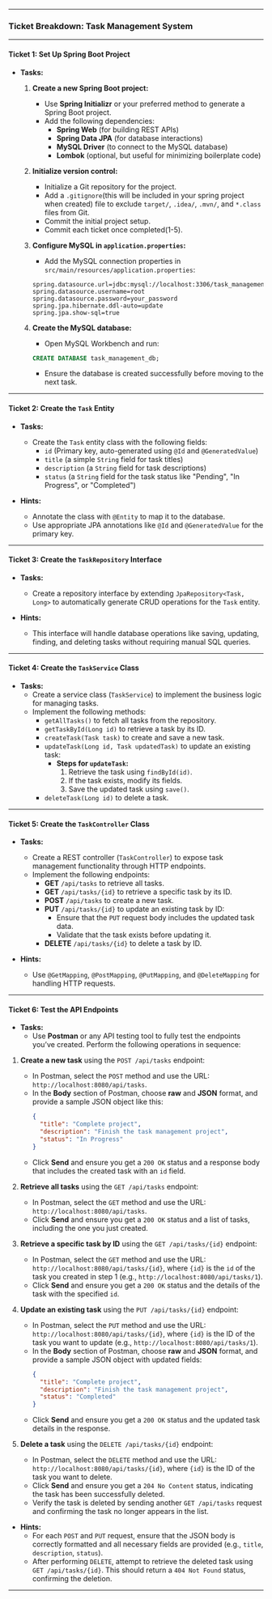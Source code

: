 
---

### **Ticket Breakdown: Task Management System**

---

#### **Ticket 1: Set Up Spring Boot Project**

- **Tasks:**
  1. **Create a new Spring Boot project:**
     - Use **Spring Initializr** or your preferred method to generate a Spring Boot project.
     - Add the following dependencies:
       - **Spring Web** (for building REST APIs)
       - **Spring Data JPA** (for database interactions)
       - **MySQL Driver** (to connect to the MySQL database)
       - **Lombok** (optional, but useful for minimizing boilerplate code)

  2. **Initialize version control:**
     - Initialize a Git repository for the project.
     - Add a `.gitignore`(this will be included in your spring project when created) file to exclude `target/`, `.idea/`, `.mvn/`, and `*.class` files from Git.
     - Commit the initial project setup.
     - Commit each ticket once completed(1-5).

  3. **Configure MySQL in `application.properties`:**
     - Add the MySQL connection properties in `src/main/resources/application.properties`:
     ```properties
     spring.datasource.url=jdbc:mysql://localhost:3306/task_management_db
     spring.datasource.username=root
     spring.datasource.password=your_password
     spring.jpa.hibernate.ddl-auto=update
     spring.jpa.show-sql=true
     ```

  4. **Create the MySQL database:**
     - Open MySQL Workbench and run:
     ```sql
     CREATE DATABASE task_management_db;
     ```
     - Ensure the database is created successfully before moving to the next task.

---

#### **Ticket 2: Create the `Task` Entity**


- **Tasks:**
  - Create the `Task` entity class with the following fields:
    - `id` (Primary key, auto-generated using `@Id` and `@GeneratedValue`)
    - `title` (a simple `String` field for task titles)
    - `description` (a `String` field for task descriptions)
    - `status` (a `String` field for the task status like "Pending", "In Progress", or "Completed")

- **Hints:**
  - Annotate the class with `@Entity` to map it to the database.
  - Use appropriate JPA annotations like `@Id` and `@GeneratedValue` for the primary key.

---

#### **Ticket 3: Create the `TaskRepository` Interface**

- **Tasks:**
  - Create a repository interface by extending `JpaRepository<Task, Long>` to automatically generate CRUD operations for the `Task` entity.

- **Hints:**
  - This interface will handle database operations like saving, updating, finding, and deleting tasks without requiring manual SQL queries.

---

#### **Ticket 4: Create the `TaskService` Class**

- **Tasks:**
  - Create a service class (`TaskService`) to implement the business logic for managing tasks.
  - Implement the following methods:
    - `getAllTasks()` to fetch all tasks from the repository.
    - `getTaskById(Long id)` to retrieve a task by its ID.
    - `createTask(Task task)` to create and save a new task.
    - `updateTask(Long id, Task updatedTask)` to update an existing task:
      - **Steps for `updateTask`:**
        1. Retrieve the task using `findById(id)`.
        2. If the task exists, modify its fields.
        3. Save the updated task using `save()`.
    - `deleteTask(Long id)` to delete a task.

---

#### **Ticket 5: Create the `TaskController` Class**

- **Tasks:**
  - Create a REST controller (`TaskController`) to expose task management functionality through HTTP endpoints.
  - Implement the following endpoints:
    - **GET** `/api/tasks` to retrieve all tasks.
    - **GET** `/api/tasks/{id}` to retrieve a specific task by its ID.
    - **POST** `/api/tasks` to create a new task.
    - **PUT** `/api/tasks/{id}` to update an existing task by ID:
      - Ensure that the `PUT` request body includes the updated task data.
      - Validate that the task exists before updating it.
    - **DELETE** `/api/tasks/{id}` to delete a task by ID.

- **Hints:**
  - Use `@GetMapping`, `@PostMapping`, `@PutMapping`, and `@DeleteMapping` for handling HTTP requests.

---

#### **Ticket 6: Test the API Endpoints**

- **Tasks:**
  - Use **Postman** or any API testing tool to fully test the endpoints you’ve created. Perform the following operations in sequence:

1. **Create a new task** using the `POST /api/tasks` endpoint:
   - In Postman, select the `POST` method and use the URL: `http://localhost:8080/api/tasks`.
   - In the **Body** section of Postman, choose **raw** and **JSON** format, and provide a sample JSON object like this:
     ```json
     {
       "title": "Complete project",
       "description": "Finish the task management project",
       "status": "In Progress"
     }
     ```
   - Click **Send** and ensure you get a `200 OK` status and a response body that includes the created task with an `id` field.

2. **Retrieve all tasks** using the `GET /api/tasks` endpoint:
   - In Postman, select the `GET` method and use the URL: `http://localhost:8080/api/tasks`.
   - Click **Send** and ensure you get a `200 OK` status and a list of tasks, including the one you just created.

3. **Retrieve a specific task by ID** using the `GET /api/tasks/{id}` endpoint:
   - In Postman, select the `GET` method and use the URL: `http://localhost:8080/api/tasks/{id}`, where `{id}` is the `id` of the task you created in step 1 (e.g., `http://localhost:8080/api/tasks/1`).
   - Click **Send** and ensure you get a `200 OK` status and the details of the task with the specified `id`.

4. **Update an existing task** using the `PUT /api/tasks/{id}` endpoint:
   - In Postman, select the `PUT` method and use the URL: `http://localhost:8080/api/tasks/{id}`, where `{id}` is the ID of the task you want to update (e.g., `http://localhost:8080/api/tasks/1`).
   - In the **Body** section of Postman, choose **raw** and **JSON** format, and provide a sample JSON object with updated fields:
     ```json
     {
       "title": "Complete project",
       "description": "Finish the task management project",
       "status": "Completed"
     }
     ```
   - Click **Send** and ensure you get a `200 OK` status and the updated task details in the response.

5. **Delete a task** using the `DELETE /api/tasks/{id}` endpoint:
   - In Postman, select the `DELETE` method and use the URL: `http://localhost:8080/api/tasks/{id}`, where `{id}` is the ID of the task you want to delete.
   - Click **Send** and ensure you get a `204 No Content` status, indicating the task has been successfully deleted.
   - Verify the task is deleted by sending another `GET /api/tasks` request and confirming the task no longer appears in the list.

- **Hints:**
   - For each `POST` and `PUT` request, ensure that the JSON body is correctly formatted and all necessary fields are provided (e.g., `title`, `description`, `status`).
   - After performing `DELETE`, attempt to retrieve the deleted task using `GET /api/tasks/{id}`. This should return a `404 Not Found` status, confirming the deletion.

---
